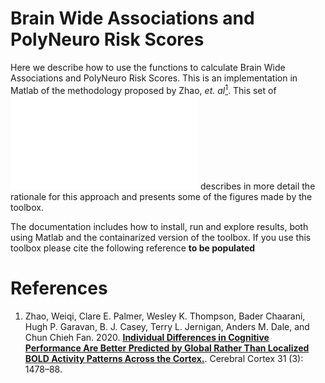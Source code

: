 # Brain Wide Associations and PolyNeuro Risk Scores

Here we describe how to use the functions to calculate Brain Wide Associations and PolyNeuro Risk Scores. This is an implementation in Matlab of the methodology proposed by Zhao, *et. al*[<sup>1</sup>](https://pubmed.ncbi.nlm.nih.gov/33145600/). This set of ![slides](./intro/BWAS_brain_features_behavior_biostats_JC.pdf) describes in more detail the rationale for this approach and  presents some of the figures made by the toolbox.

The documentation includes how to install, run and explore  results, both using Matlab and the containarized version of the toolbox. If you use this toolbox please cite the following reference **to be populated**


# References
1. Zhao, Weiqi, Clare E. Palmer, Wesley K. Thompson, Bader Chaarani, Hugh P. Garavan, B. J. Casey, Terry L. Jernigan, Anders M. Dale, and Chun Chieh Fan. 2020. [**Individual Differences in Cognitive Performance Are Better Predicted by Global Rather Than Localized BOLD Activity Patterns Across the Cortex.**](https://pubmed.ncbi.nlm.nih.gov/33145600). Cerebral Cortex  31 (3): 1478–88.